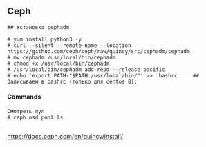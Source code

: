 ## Ceph


```
## Установка cephadm

# yum install python3 -y
# curl --silent --remote-name --location https://github.com/ceph/ceph/raw/quincy/src/cephadm/cephadm
# mv cephadm /usr/local/bin/cephadm
# chmod +x /usr/local/bin/cephadm
# /usr/local/bin/cephadm add-repo --release pacific
# echo 'export PATH-"$PATH:/usr/local/bin/"' >> .bashrc     ## Записываем в bashrc (только для centos 8):
```

#### Commands
```
Смотреть пул
# ceph osd pool ls


```

https://docs.ceph.com/en/quincy/install/
